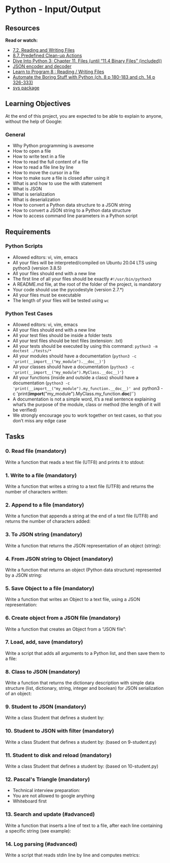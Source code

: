 # Python - Input/Output

## Resources
**Read or watch:**

- [7.2. Reading and Writing Files](https://docs.python.org/3/tutorial/inputoutput.html#reading-and-writing-files)
- [8.7. Predefined Clean-up Actions](https://docs.python.org/3/tutorial/errors.html#predefined-clean-up-actions)
- [Dive Into Python 3: Chapter 11. Files (until “11.4 Binary Files” (included))](https://www.diveinto.org/python3/files.html)
- [JSON encoder and decoder](https://docs.python.org/3/library/json.html)
- [Learn to Program 8 : Reading / Writing Files](https://www.youtube.com/watch?v=Uh2ebFW8OYM)
- [Automate the Boring Stuff with Python (ch. 8 p 180-183 and ch. 14 p 326-333)](https://automatetheboringstuff.com/)
- [sys package](https://docs.python.org/3/library/sys.html)

## Learning Objectives
At the end of this project, you are expected to be able to explain to anyone, without the help of Google:

### General
- Why Python programming is awesome
- How to open a file
- How to write text in a file
- How to read the full content of a file
- How to read a file line by line
- How to move the cursor in a file
- How to make sure a file is closed after using it
- What is and how to use the with statement
- What is JSON
- What is serialization
- What is deserialization
- How to convert a Python data structure to a JSON string
- How to convert a JSON string to a Python data structure
- How to access command line parameters in a Python script

## Requirements
### Python Scripts
- Allowed editors: vi, vim, emacs
- All your files will be interpreted/compiled on Ubuntu 20.04 LTS using python3 (version 3.8.5)
- All your files should end with a new line
- The first line of all your files should be exactly `#!/usr/bin/python3`
- A README.md file, at the root of the folder of the project, is mandatory
- Your code should use the pycodestyle (version 2.7.*)
- All your files must be executable
- The length of your files will be tested using `wc`

### Python Test Cases
- Allowed editors: vi, vim, emacs
- All your files should end with a new line
- All your test files should be inside a folder tests
- All your test files should be text files (extension: .txt)
- All your tests should be executed by using this command: `python3 -m doctest ./tests/*`
- All your modules should have a documentation (`python3 -c 'print(__import__("my_module").__doc__)'`)
- All your classes should have a documentation (`python3 -c 'print(__import__("my_module").MyClass.__doc__)'`)
- All your functions (inside and outside a class) should have a documentation (`python3 -c 'print(__import__("my_module").my_function.__doc__)' and `python3 -c 'print(__import__("my_module").MyClass.my_function.__doc__)'`)
- A documentation is not a simple word, it’s a real sentence explaining what’s the purpose of the module, class or method (the length of it will be verified)
- We strongly encourage you to work together on test cases, so that you don’t miss any edge case

## Tasks
### 0. Read file (mandatory)
Write a function that reads a text file (UTF8) and prints it to stdout:

### 1. Write to a file (mandatory)
Write a function that writes a string to a text file (UTF8) and returns the number of characters written:

### 2. Append to a file (mandatory)
Write a function that appends a string at the end of a text file (UTF8) and returns the number of characters added:

### 3. To JSON string (mandatory)
Write a function that returns the JSON representation of an object (string):

### 4. From JSON string to Object (mandatory)
Write a function that returns an object (Python data structure) represented by a JSON string:

### 5. Save Object to a file (mandatory)
Write a function that writes an Object to a text file, using a JSON representation:

### 6. Create object from a JSON file (mandatory)
Write a function that creates an Object from a “JSON file”:

### 7. Load, add, save (mandatory)
Write a script that adds all arguments to a Python list, and then save them to a file:

### 8. Class to JSON (mandatory)
Write a function that returns the dictionary description with simple data structure (list, dictionary, string, integer and boolean) for JSON serialization of an object:

### 9. Student to JSON (mandatory)
Write a class Student that defines a student by:

### 10. Student to JSON with filter (mandatory)
Write a class Student that defines a student by: (based on 9-student.py)

### 11. Student to disk and reload (mandatory)
Write a class Student that defines a student by: (based on 10-student.py)

### 12. Pascal's Triangle (mandatory)
- Technical interview preparation:
- You are not allowed to google anything
- Whiteboard first

### 13. Search and update (#advanced)
Write a function that inserts a line of text to a file, after each line containing a specific string (see example):

### 14. Log parsing (#advanced)
Write a script that reads stdin line by line and computes metrics: